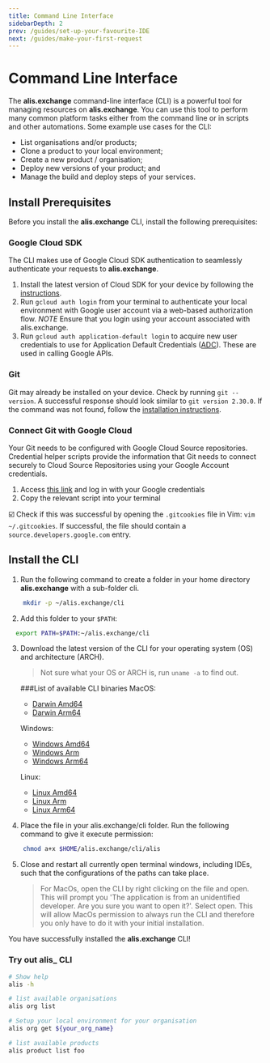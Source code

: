 ```yaml
---
title: Command Line Interface
sidebarDepth: 2
prev: /guides/set-up-your-favourite-IDE
next: /guides/make-your-first-request
---
```


# Command Line Interface

The **alis.exchange** command-line interface (CLI) is a powerful tool for managing resources on **alis.exchange**.  You can use this tool to perform many common platform tasks either from the command line or in scripts and other automations. Some example use cases for the CLI:

- List organisations and/or products;
- Clone a product to your local environment;
- Create a new product / organisation;
- Deploy new versions of your product; and
- Manage the build and deploy steps of your services.

## Install Prerequisites

Before you install the **alis.exchange** CLI, install the following prerequisites:

### Google Cloud SDK

The CLI makes use of Google Cloud SDK authentication to seamlessly authenticate your requests to **alis.exchange**.  

1. Install the latest version of Cloud SDK for your device by following the [instructions](https://cloud.google.com/sdk/docs/install).
2. Run `gcloud auth login` from your terminal to authenticate your local environment with Google user account via a web-based authorization flow.
    *NOTE* Ensure that you login using your account associated with alis.exchange.
3. Run `gcloud auth application-default login` to acquire new user credentials to use for Application Default Credentials ([ADC](https://developers.google.com/identity/protocols/application-default-credentials)). These are used in calling Google APIs.

           
### Git

Git may already be installed on your device. Check by running `git --version`. A successful response should look similar to `git version 2.30.0`. If the command was not found, follow the [installation instructions](https://www.atlassian.com/git/tutorials/install-git).

### Connect Git with Google Cloud

Your Git needs to be configured with Google Cloud Source repositories. Credential helper scripts provide the information that Git needs to connect securely to Cloud Source Repositories using your Google Account credentials.

1. Access [this link](https://source.developers.google.com/auth/start?scopes=https://www.googleapis.com/auth/cloud-platform&state=) and log in with your Google credentials
2. Copy the relevant script into your terminal

☑️ Check if this was successful by opening the `.gitcookies` file in Vim: `vim ~/.gitcookies`. If successful, the file should contain a `source.developers.google.com` entry.

## Install the CLI

1. Run the following command to create a folder in your home directory **alis.exchange** with a sub-folder cli.

```bash
    mkdir -p ~/alis.exchange/cli
```

2. Add this folder to your `$PATH`:

```bash
  export PATH=$PATH:~/alis.exchange/cli
```

3. Download the latest version of the CLI for your operating system (OS) and architecture (ARCH). 
    
    > Not sure what your OS or ARCH is, run `uname -a` to find out.
    
    ###List of available CLI binaries 
    MacOS:
    - [Darwin Amd64](https://files.cli.alis.services/darwin/amd64/latest/alis)
    - [Darwin Arm64](https://files.cli.alis.services/darwin/arm64/latest/alis)
    
   Windows:
    - [Windows Amd64](https://files.cli.alis.services/windows/amd64/latest/alis)
    - [Windows Arm](https://files.cli.alis.services/windows/arm/latest/alis)
    - [Windows Arm64](https://files.cli.alis.services/windows/arm64/latest/alis)

    Linux:
    - [Linux Amd64](https://files.cli.alis.services/linux/arm64/latest/alis)
    - [Linux Arm](https://files.cli.alis.services/linux/arm64/latest/alis)
    - [Linux Arm64](https://files.cli.alis.services/linux/arm64/latest/alis)
   

4. Place the file in your alis.exchange/cli folder. Run the following command to give it execute permission:

```bash
    chmod a+x $HOME/alis.exchange/cli/alis
```

5. Close and restart all currently open terminal windows, including IDEs, such that the configurations of the paths can take place.

   > For MacOs, open the CLI by right clicking on the file and open. This will prompt you 'The application is from an unidentified developer. Are you sure you want to open it?'. Select open. This will allow MacOs permission to always run the CLI and therefore you only have to do it with your initial installation.

You have successfully installed the **alis.exchange** CLI!

### Try out alis_ CLI

```bash
# Show help 
alis -h

# list available organisations
alis org list

# Setup your local environment for your organisation
alis org get ${your_org_name}

# list available products
alis product list foo
```
